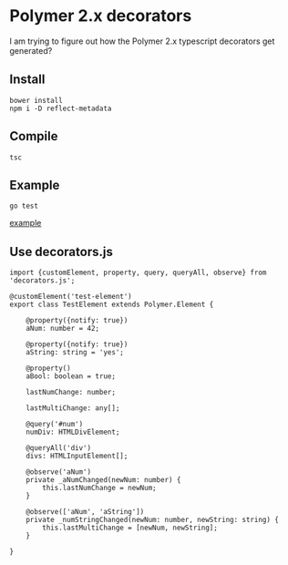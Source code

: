 # Polymer 2.x decorators

I am trying to figure out how the Polymer 2.x typescript decorators get generated?

## Install

    bower install
    npm i -D reflect-metadata

## Compile

    tsc

## Example

    go test

[example](http://localhost:8080/example.html)

## Use decorators.js

    import {customElement, property, query, queryAll, observe} from 'decorators.js';

    @customElement('test-element')
    export class TestElement extends Polymer.Element {

        @property({notify: true})
        aNum: number = 42;

        @property({notify: true})
        aString: string = 'yes';

        @property()
        aBool: boolean = true;

        lastNumChange: number;

        lastMultiChange: any[];

        @query('#num')
        numDiv: HTMLDivElement;

        @queryAll('div')
        divs: HTMLInputElement[];

        @observe('aNum')
        private _aNumChanged(newNum: number) {
            this.lastNumChange = newNum;
        }

        @observe(['aNum', 'aString'])
        private _numStringChanged(newNum: number, newString: string) {
            this.lastMultiChange = [newNum, newString];
        }

    }
